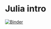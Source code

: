 # Julia intro

[![Binder](https://mybinder.org/badge.svg)](https://mybinder.org/v2/gh/maleadt/julia-intro/master?filepath=tutorial)

